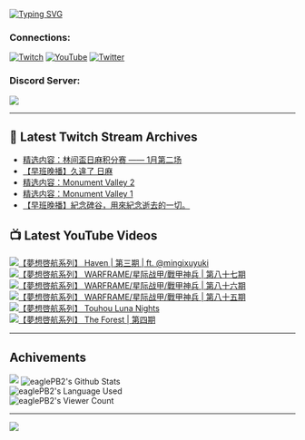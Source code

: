 <!--### Hello people, I'm EaglePB2 - The one who building something for fun 👋
Thank you for standby for this profile.   
The purpose of this profile is coming soon.   
You may come back later, as you wish if this readme.md is updated.   -->

<a href="https://git.io/typing-svg"><img src="https://readme-typing-svg.herokuapp.com?font=Fira+Code&duration=1000&pause=5000&vCenter=true&random=false&width=500&lines=%F0%9F%91%8B+Hello+Everyone%2C+I'm+EaglePB2.;%F0%9F%99%87+Thank+you+for+stopping+by+my+profile.+;%F0%9F%94%AD+%3D%3D%3D%3D+%F0%9F%94%AD;%F0%9F%91%8B+%E4%BD%A0%E5%A5%BD%EF%BC%8C%E6%AD%A1%E8%BF%8E%E4%BE%86%E5%88%B0%E6%88%91%E7%9A%84%E4%BB%A3%E7%A2%BC%E5%BA%AB%E3%80%82;%F0%9F%99%87+%E6%84%9F%E8%AC%9D%E5%89%8D%E4%BE%86%E5%8F%83%E8%A7%80%E5%B0%8F%E5%B1%8B+owo~" alt="Typing SVG" /></a>

### Connections:

[![Twitch](https://img.shields.io/badge/Twitch-9347FF?style=flat-square&logo=twitch&logoColor=white)](https://www.twitch.tv/eaglepb2)
[![YouTube](https://img.shields.io/badge/YouTube-%23FF0000.svg?style=flat-square&logo=YouTube&logoColor=white)](https://www.youtube.com/eaglepb2)
[![Twitter](https://img.shields.io/badge/Twitter-%231DA1F2.svg?style=flat-square&logo=Twitter&logoColor=white)](https://twitter.com/eaglepb2)

### Discord Server:

[![](https://invidget.switchblade.xyz/qKrub9b?theme=dark&language=ch)](https://discord.gg/qKrub9b)

---

## 👾 Latest Twitch Stream Archives
<!-- TWITCH:START -->
- [精选内容：林间盃日麻积分赛 —— 1月第二场](https://www.twitch.tv/videos/2028353476)
- [【早班晚播】久違了 日麻](https://www.twitch.tv/videos/2028269574)
- [精选内容：Monument Valley 2](https://www.twitch.tv/videos/2023564979)
- [精选内容：Monument Valley 1](https://www.twitch.tv/videos/2023564980)
- [【早班晚播】紀念碑谷，用來紀念逝去的一切。](https://www.twitch.tv/videos/2023434213)
<!-- TWITCH:END -->



## 📺 Latest YouTube Videos
<!-- YOUTUBE:START -->
<!-- YOUTUBE:END -->

<!-- BEGIN YOUTUBE-CARDS -->
<a href="https://www.youtube.com/watch?v=Hy8GtCaxXOk">
  <picture>
    <source media="(prefers-color-scheme: dark)" srcset="https://ytcards.demolab.com/?id=Hy8GtCaxXOk&title=%E3%80%90%E5%A4%A2%E6%83%B3%E5%95%93%E8%88%AA%E7%B3%BB%E5%88%97%E3%80%91+Haven+%7C+%E7%AC%AC%E4%B8%89%E6%9C%9F+%7C+ft.+%40mingixuyuki&lang=zh&timestamp=1705480615&background_color=%230d1117&title_color=%23ffffff&stats_color=%23dedede&max_title_lines=1&width=250&border_radius=5&duration=10765">
    <img src="https://ytcards.demolab.com/?id=Hy8GtCaxXOk&title=%E3%80%90%E5%A4%A2%E6%83%B3%E5%95%93%E8%88%AA%E7%B3%BB%E5%88%97%E3%80%91+Haven+%7C+%E7%AC%AC%E4%B8%89%E6%9C%9F+%7C+ft.+%40mingixuyuki&lang=zh&timestamp=1705480615&background_color=%23ffffff&title_color=%2324292f&stats_color=%2357606a&max_title_lines=1&width=250&border_radius=5&duration=10765" alt="【夢想啓航系列】 Haven | 第三期 | ft. @mingixuyuki" title="【夢想啓航系列】 Haven | 第三期 | ft. @mingixuyuki">
  </picture>
</a>
<a href="https://www.youtube.com/watch?v=qAcgB0C7M8s">
  <picture>
    <source media="(prefers-color-scheme: dark)" srcset="https://ytcards.demolab.com/?id=qAcgB0C7M8s&title=%E3%80%90%E5%A4%A2%E6%83%B3%E5%95%93%E8%88%AA%E7%B3%BB%E5%88%97%E3%80%91+WARFRAME%2F%E6%98%9F%E9%99%85%E6%88%98%E7%94%B2%2F%E6%88%B0%E7%94%B2%E7%A5%9E%E5%85%B5+%7C+%E7%AC%AC%E5%85%AB%E5%8D%81%E4%B8%83%E6%9C%9F&lang=zh&timestamp=1705375017&background_color=%230d1117&title_color=%23ffffff&stats_color=%23dedede&max_title_lines=1&width=250&border_radius=5&duration=11996">
    <img src="https://ytcards.demolab.com/?id=qAcgB0C7M8s&title=%E3%80%90%E5%A4%A2%E6%83%B3%E5%95%93%E8%88%AA%E7%B3%BB%E5%88%97%E3%80%91+WARFRAME%2F%E6%98%9F%E9%99%85%E6%88%98%E7%94%B2%2F%E6%88%B0%E7%94%B2%E7%A5%9E%E5%85%B5+%7C+%E7%AC%AC%E5%85%AB%E5%8D%81%E4%B8%83%E6%9C%9F&lang=zh&timestamp=1705375017&background_color=%23ffffff&title_color=%2324292f&stats_color=%2357606a&max_title_lines=1&width=250&border_radius=5&duration=11996" alt="【夢想啓航系列】 WARFRAME/星际战甲/戰甲神兵 | 第八十七期" title="【夢想啓航系列】 WARFRAME/星际战甲/戰甲神兵 | 第八十七期">
  </picture>
</a>
<a href="https://www.youtube.com/watch?v=PrtI7XGWBrg">
  <picture>
    <source media="(prefers-color-scheme: dark)" srcset="https://ytcards.demolab.com/?id=PrtI7XGWBrg&title=%E3%80%90%E5%A4%A2%E6%83%B3%E5%95%93%E8%88%AA%E7%B3%BB%E5%88%97%E3%80%91+WARFRAME%2F%E6%98%9F%E9%99%85%E6%88%98%E7%94%B2%2F%E6%88%B0%E7%94%B2%E7%A5%9E%E5%85%B5+%7C+%E7%AC%AC%E5%85%AB%E5%8D%81%E5%85%AD%E6%9C%9F&lang=zh&timestamp=1705285708&background_color=%230d1117&title_color=%23ffffff&stats_color=%23dedede&max_title_lines=1&width=250&border_radius=5&duration=9764">
    <img src="https://ytcards.demolab.com/?id=PrtI7XGWBrg&title=%E3%80%90%E5%A4%A2%E6%83%B3%E5%95%93%E8%88%AA%E7%B3%BB%E5%88%97%E3%80%91+WARFRAME%2F%E6%98%9F%E9%99%85%E6%88%98%E7%94%B2%2F%E6%88%B0%E7%94%B2%E7%A5%9E%E5%85%B5+%7C+%E7%AC%AC%E5%85%AB%E5%8D%81%E5%85%AD%E6%9C%9F&lang=zh&timestamp=1705285708&background_color=%23ffffff&title_color=%2324292f&stats_color=%2357606a&max_title_lines=1&width=250&border_radius=5&duration=9764" alt="【夢想啓航系列】 WARFRAME/星际战甲/戰甲神兵 | 第八十六期" title="【夢想啓航系列】 WARFRAME/星际战甲/戰甲神兵 | 第八十六期">
  </picture>
</a>
<a href="https://www.youtube.com/watch?v=Vdz9Ci2PCUA">
  <picture>
    <source media="(prefers-color-scheme: dark)" srcset="https://ytcards.demolab.com/?id=Vdz9Ci2PCUA&title=%E3%80%90%E5%A4%A2%E6%83%B3%E5%95%93%E8%88%AA%E7%B3%BB%E5%88%97%E3%80%91+WARFRAME%2F%E6%98%9F%E9%99%85%E6%88%98%E7%94%B2%2F%E6%88%B0%E7%94%B2%E7%A5%9E%E5%85%B5+%7C+%E7%AC%AC%E5%85%AB%E5%8D%81%E4%BA%94%E6%9C%9F&lang=zh&timestamp=1705201527&background_color=%230d1117&title_color=%23ffffff&stats_color=%23dedede&max_title_lines=1&width=250&border_radius=5&duration=11028">
    <img src="https://ytcards.demolab.com/?id=Vdz9Ci2PCUA&title=%E3%80%90%E5%A4%A2%E6%83%B3%E5%95%93%E8%88%AA%E7%B3%BB%E5%88%97%E3%80%91+WARFRAME%2F%E6%98%9F%E9%99%85%E6%88%98%E7%94%B2%2F%E6%88%B0%E7%94%B2%E7%A5%9E%E5%85%B5+%7C+%E7%AC%AC%E5%85%AB%E5%8D%81%E4%BA%94%E6%9C%9F&lang=zh&timestamp=1705201527&background_color=%23ffffff&title_color=%2324292f&stats_color=%2357606a&max_title_lines=1&width=250&border_radius=5&duration=11028" alt="【夢想啓航系列】 WARFRAME/星际战甲/戰甲神兵 | 第八十五期" title="【夢想啓航系列】 WARFRAME/星际战甲/戰甲神兵 | 第八十五期">
  </picture>
</a>
<a href="https://www.youtube.com/watch?v=J9-pI-S5QCI">
  <picture>
    <source media="(prefers-color-scheme: dark)" srcset="https://ytcards.demolab.com/?id=J9-pI-S5QCI&title=%E3%80%90%E5%A4%A2%E6%83%B3%E5%95%93%E8%88%AA%E7%B3%BB%E5%88%97%E3%80%91+Touhou+Luna+Nights&lang=zh&timestamp=1705136486&background_color=%230d1117&title_color=%23ffffff&stats_color=%23dedede&max_title_lines=1&width=250&border_radius=5&duration=23556">
    <img src="https://ytcards.demolab.com/?id=J9-pI-S5QCI&title=%E3%80%90%E5%A4%A2%E6%83%B3%E5%95%93%E8%88%AA%E7%B3%BB%E5%88%97%E3%80%91+Touhou+Luna+Nights&lang=zh&timestamp=1705136486&background_color=%23ffffff&title_color=%2324292f&stats_color=%2357606a&max_title_lines=1&width=250&border_radius=5&duration=23556" alt="【夢想啓航系列】 Touhou Luna Nights" title="【夢想啓航系列】 Touhou Luna Nights">
  </picture>
</a>
<a href="https://www.youtube.com/watch?v=ua3HaJesUIs">
  <picture>
    <source media="(prefers-color-scheme: dark)" srcset="https://ytcards.demolab.com/?id=ua3HaJesUIs&title=%E3%80%90%E5%A4%A2%E6%83%B3%E5%95%93%E8%88%AA%E7%B3%BB%E5%88%97%E3%80%91+The+Forest+%7C+%E7%AC%AC%E5%9B%9B%E6%9C%9F&lang=zh&timestamp=1705039304&background_color=%230d1117&title_color=%23ffffff&stats_color=%23dedede&max_title_lines=1&width=250&border_radius=5&duration=17842">
    <img src="https://ytcards.demolab.com/?id=ua3HaJesUIs&title=%E3%80%90%E5%A4%A2%E6%83%B3%E5%95%93%E8%88%AA%E7%B3%BB%E5%88%97%E3%80%91+The+Forest+%7C+%E7%AC%AC%E5%9B%9B%E6%9C%9F&lang=zh&timestamp=1705039304&background_color=%23ffffff&title_color=%2324292f&stats_color=%2357606a&max_title_lines=1&width=250&border_radius=5&duration=17842" alt="【夢想啓航系列】 The Forest | 第四期" title="【夢想啓航系列】 The Forest | 第四期">
  </picture>
</a>
<!-- END YOUTUBE-CARDS -->

---

## Achivements
[![](https://github-profile-trophy.vercel.app/?username=eaglepb2&theme=monokai&no-bg=true&&title=Repositories,Issues,Commit,MultiLanguage)](https://github.com/anuraghazra/github-readme-stats)
<img align="center" alt="eaglePB2's Github Stats" src="https://github-readme-stats.vercel.app/api?username=eaglePB2&show_icons=true&hide_border=true&theme=merko" />
<br>
<img align="center" alt="eaglePB2's Language Used" src="https://github-readme-stats.vercel.app/api/top-langs/?username=eaglePB2&show_icons=true&hide_border=true&theme=merko&layout=compact&langs_count=8" />
<br>
<img align="center" alt="eaglePB2's Viewer Count" src="https://visitcount.itsvg.in/api?id=eaglepb2&label=Profile%20Views&color=3&icon=5&pretty=true" />

<hr>

<!-- RANDOMQUOTE:START -->
![](https://quotes-github-readme.vercel.app/api?type=horizontal&theme=merko)
<!-- RANDOMQUOTE:END -->


<!--
       _____   _   _   _____       _____   _   _   ____   
      |_   _| | | | | |  ___|     |  ___| | \ | | |  _  \  
        | |   | |_| | | |___      | |___  |  \| | | | | | 
        | |   |  _  | |  ___|     |  ___| |     | | | | | 
        | |   | | | | | |___      | |___  | |\  | | |_| | 
        |_|   |_| |_| |_____|     |_____| |_| \_| |____ / 
      
-->
